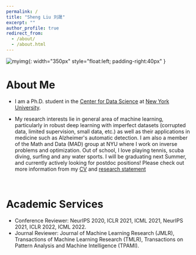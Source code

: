 ```yaml
---
permalink: /
title: "Sheng Liu 刘晟"
excerpt: ""
author_profile: true
redirect_from: 
  - /about/
  - /about.html
---
```


![myimg](https://github.com/shengliu66/shengliu66.github.io/blob/master/images/shengliu_img.png?raw=true){: width="350px" style="float:left; padding-right:40px" }

# About Me        
* I am a Ph.D. student in the [Center for Data Science](https://cds.nyu.edu/) at [New York University](https://www.nyu.edu/).

* My research interests lie in general area of machine learning, particularly in robust deep learning with imperfect datasets (corrupted data, limited supervision, small data, etc.) as well as their applications in medicine such as Alzheimer's automatic detection. I am also a member of the Math and Data (MAD) group at NYU where I work on inverse problems and optimization. Out of school, I love playing tennis, scuba diving, surfing and any water sports. I will be graduating next Summer, and currently actively looking for postdoc positions! Please check out more information from my [CV](https://shengliu66.github.io/files/ShengLiu-CV.pdf) and [research statement](https://shengliu66.github.io/files/ShengLiu-Research_Statement.pdf) 


<br clear="left"/>

# Academic Services
* Conference Reviewer: NeurIPS 2020, ICLR 2021, ICML 2021, NeurIPS 2021, ICLR 2022, ICML 2022.
* Journal Reviewer: Journal of Machine Learning Research (JMLR), Transactions of Machine Learning Research (TMLR), Transactions on Pattern Analysis and Machine Intelligence (TPAMI).






